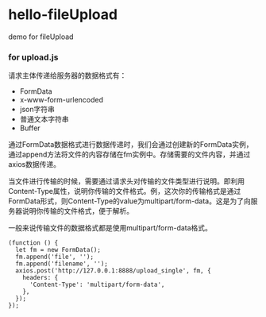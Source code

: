 # hello-fileUpload
demo for fileUpload
### for upload.js
请求主体传递给服务器的数据格式有：
- FormData
- x-www-form-urlencoded
- json字符串
- 普通文本字符串
- Buffer

通过FormData数据格式进行数据传递时，我们会通过创建新的FormData实例，通过append方法将文件的内容存储在fm实例中。存储需要的文件内容，并通过axios数据传递。

当文件进行传输的时候，需要通过请求头对传输的文件类型进行说明。即利用Content-Type属性，说明你传输的文件格式。例，这次你的传输格式是通过FormData形式，则Content-Type的value为multipart/form-data。这是为了向服务器说明你传输的文件格式，便于解析。

一般来说传输文件的数据格式都是使用multipart/form-data格式。
```
(function () {
  let fm = new FormData();
  fm.append('file', '');
  fm.append('filename', '');
  axios.post('http://127.0.0.1:8888/upload_single', fm, {
    headers: {
      'Content-Type': 'multipart/form-data',
    },
  });
});
```

